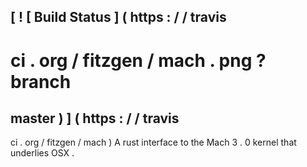 [
!
[
Build
Status
]
(
https
:
/
/
travis
-
ci
.
org
/
fitzgen
/
mach
.
png
?
branch
=
master
)
]
(
https
:
/
/
travis
-
ci
.
org
/
fitzgen
/
mach
)
A
rust
interface
to
the
Mach
3
.
0
kernel
that
underlies
OSX
.
